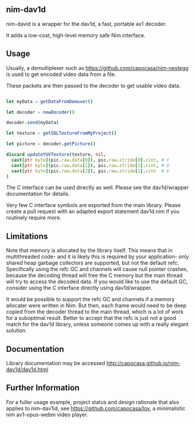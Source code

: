 
nim-dav1d
---------

nim-david is a wrapper for the dav1d, a fast, portable av1 decoder.

It adds a low-cost, high-level memory safe Nim interface.

Usage
-----

Usually, a demultiplexer such as https://github.com/capocasa/nim-nestegg is used to get encoded video data from a file.

These packets are then passed to the decoder to get usable video data.

```nim

let myData = getDataFromDemuxer()

let decoder = newDecoder()

decoder.send(myData)

let texture = getSDLTextureFromMyProject()

let picture = decoder.getPicture()

discard updateYUVTexture(texture, nil, 
  cast[ptr byte](pic.raw.data[0]), pic.raw.stride[0].cint, # Y
  cast[ptr byte](pic.raw.data[1]), pic.raw.stride[1].cint, # U
  cast[ptr byte](pic.raw.data[2]), pic.raw.stride[1].cint  # V
)

```

The C interface can be used directly as well. Please see the dav1d/wrapper documentation for details.

Very few C interface symbols are exported from the main library. Please create a pull request with an adapted export statement dav1d.nim if you routinely require more.

Limitations
-----------

Note that memory is allocated by the library itself. This means that in multithreaded code- and it is likely this is required by your application- only shared heap garbage collectors are supported, but not the default refc. Specifically using the refc GC and channels will cause null pointer crashes, because the decoding thread will free the C memory but the main thread will try to access the decoded data. If you would like to use the default GC, consider using the C interface directly using dav1d/wrapper.

It would be possible to support the refc GC and channels if a memory allocater were written in Nim. But then, each frame would need to be deep copied from the decoder thread to the main thread, which is a lot of work for a suboptimal result. Better to accept that the refc is just not a good match for the dav1d library, unless someone comes up with a really elegant solution.

Documentation
-------------

Library documentation may be accessed http://capocasa.github.io/nim-dav1d/dav1d.html

Further Information
-------------------

For a fuller usage example, project status and design rationale that also applies to nim-dav1id, see https://github.com/capocasa/lov, a minimalistic nim av1-opus-webm video player.

